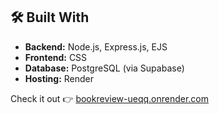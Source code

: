 ## 🛠 Built With
- **Backend:** Node.js, Express.js, EJS
- **Frontend:** CSS
- **Database:** PostgreSQL (via Supabase)
- **Hosting:** Render

Check it out 👉 [bookreview-ueqq.onrender.com](https://bookreview-ueqq.onrender.com)
